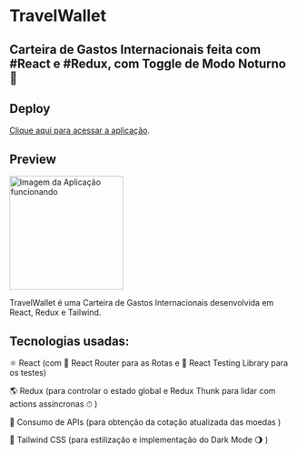 # TravelWallet

## Carteira de Gastos Internacionais feita com #React e #Redux, com Toggle de Modo Noturno 🌛

## Deploy
[Clique aqui para acessar a aplicação](https://travelwallet.vercel.app/carteira).


## Preview

<img src=".src/images/preview.png" alt="Imagem da Aplicação funcionando" width="200">


TravelWallet é uma Carteira de Gastos Internacionais desenvolvida em React, Redux e Tailwind.

## Tecnologias usadas:
⚛ React (com 🔀 React Router para as Rotas e 🔬 React Testing Library para os testes)

🌎 Redux (para controlar o estado global  e Redux Thunk para lidar com actions assíncronas ⏱ )

💱 Consumo de APIs (para obtenção da cotação atualizada das moedas )

🎨 Tailwind CSS (para estilização e implementação do Dark Mode 🌖 )
